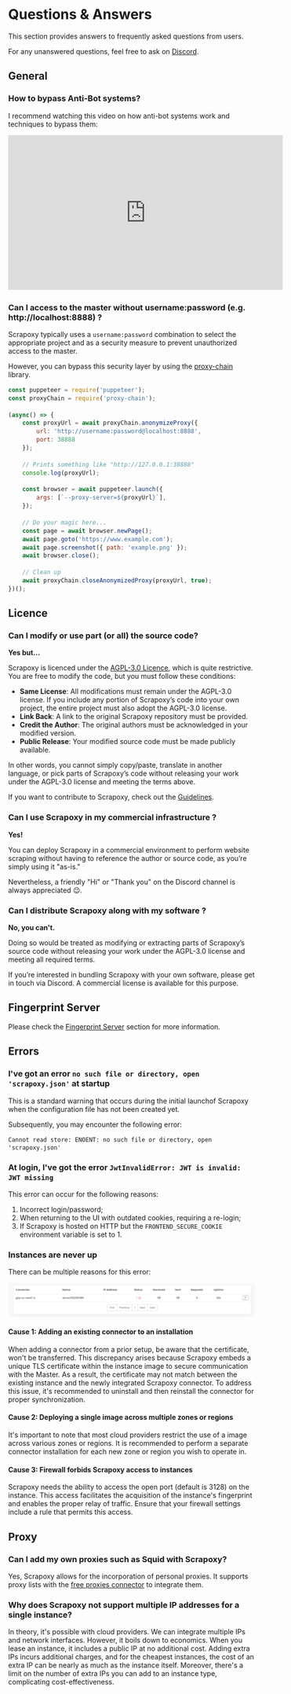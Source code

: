 # Questions & Answers

This section provides answers to frequently asked questions from users.

For any unanswered questions, feel free to ask on [Discord](https://discord.gg/ktNGGwZnUD).


## General

### How to bypass Anti-Bot systems?

I recommend watching this video on how anti-bot systems work and techniques to bypass them:

<iframe width="560" height="315" src="https://www.youtube.com/embed/0S5SRT-WIUo?si=b5eBtJF6qmlOtrJo" title="YouTube video player" frameborder="0" allow="accelerometer; autoplay; clipboard-write; encrypted-media; gyroscope; picture-in-picture; web-share" referrerpolicy="strict-origin-when-cross-origin" allowfullscreen></iframe>


### Can I access to the master without username:password (e.g. http://localhost:8888) ?

Scrapoxy typically uses a `username:password` combination to select the appropriate project 
and as a security measure to prevent unauthorized access to the master.

However, you can bypass this security layer by using the [proxy-chain](https://www.npmjs.com/package/proxy-chain) library.
    
```js
const puppeteer = require('puppeteer');
const proxyChain = require('proxy-chain');

(async() => {
    const proxyUrl = await proxyChain.anonymizeProxy({
        url: 'http://username:password@localhost:8888',
        port: 38888
    });

    // Prints something like "http://127.0.0.1:38888"
    console.log(proxyUrl);

    const browser = await puppeteer.launch({
        args: [`--proxy-server=${proxyUrl}`],
    });

    // Do your magic here...
    const page = await browser.newPage();
    await page.goto('https://www.example.com');
    await page.screenshot({ path: 'example.png' });
    await browser.close();

    // Clean up
    await proxyChain.closeAnonymizedProxy(proxyUrl, true);
})();
```

## Licence

### Can I modify or use part (or all) the source code?

**Yes but...** 

Scrapoxy is licenced under the [AGPL-3.0 Licence](licence), 
which is quite restrictive. You are free to modify the code, but you must follow these conditions:

- **Same License**: All modifications must remain under the AGPL-3.0 license. If you include any portion of Scrapoxy’s code into your own project, the entire project must also adopt the AGPL-3.0 license.
- **Link Back**: A link to the original Scrapoxy repository must be provided.
- **Credit the Author**: The original authors must be acknowledged in your modified version.
- **Public Release**: Your modified source code must be made publicly available.

In other words, you cannot simply copy/paste, translate in another language, 
or pick parts of Scrapoxy’s code without releasing your work under the AGPL-3.0 license and meeting the terms above.

If you want to contribute to Scrapoxy, check out the [Guidelines](../contrib/guidelines).


### Can I use Scrapoxy in my commercial infrastructure ?

**Yes!** 

You can deploy Scrapoxy in a commercial environment to perform website scraping without having to reference the author or source code, 
as you’re simply using it "as-is."

Nevertheless, a friendly "Hi" or "Thank you" on the Discord channel is always appreciated 😉.


### Can I distribute Scrapoxy along with my software ?

**No, you can't.** 

Doing so would be treated as modifying or extracting parts of Scrapoxy’s source code without releasing your work under the AGPL-3.0 license and meeting all required terms.

If you’re interested in bundling Scrapoxy with your own software, please get in touch via Discord. A commercial license is available for this purpose.


## Fingerprint Server

Please check the [Fingerprint Server](../architecture/fingerprint) section for more information.


## Errors

### I've got an error `no such file or directory, open 'scrapoxy.json'` at startup

This is a standard warning that occurs during the initial launchof Scrapoxy
when the configuration file has not been created yet.

Subsequently, you may encounter the following error:

```shell
Cannot read store: ENOENT: no such file or directory, open 'scrapoxy.json' 
```


### At login, I've got the error `JwtInvalidError: JWT is invalid: JWT missing`

This error can occur for the following reasons:

1. Incorrect login/password;
2. When returning to the UI with outdated cookies, requiring a re-login;
3. If Scrapoxy is hosted on HTTP but the `FRONTEND_SECURE_COOKIE` environment variable is set to 1.


### Instances are never up

There can be multiple reasons for this error:

![Instances never up](instances_never_up.png)

#### Cause 1: Adding an existing connector to an installation

When adding a connector from a prior setup, be aware that the certificate, won't be transferred.
This discrepancy arises because Scrapoxy embeds a unique TLS certificate within the instance image to secure communication with the Master.
As a result, the certificate may not match between the existing instance and the newly integrated Scrapoxy connector.
To address this issue, it's recommended to uninstall and then reinstall the connector for proper synchronization.

#### Cause 2: Deploying a single image across multiple zones or regions

It's important to note that most cloud providers restrict the use of a image across various zones or regions.
It is recommended to perform a separate connector installation for each new zone or region you wish to operate in.

#### Cause 3: Firewall forbids Scrapoxy access to instances

Scrapoxy needs the ability to access the open port (default is 3128) on the instance.
This access facilitates the acquisition of the instance's fingerprint and enables the proper relay of traffic.
Ensure that your firewall settings include a rule that permits this access.


## Proxy

### Can I add my own proxies such as Squid with Scrapoxy?

Yes, Scrapoxy allows for the incorporation of personal proxies.
It supports proxy lists with the [free proxies connector](../connectors/freeproxies/guide) to integrate them.


### Why does Scrapoxy not support multiple IP addresses for a single instance?

In theory, it's possible with cloud providers.
We can integrate multiple IPs and network interfaces. However, it boils down to economics.
When you lease an instance, it includes a public IP at no additional cost.
Adding extra IPs incurs additional charges, and for the cheapest instances, the cost of an extra IP can be nearly as much as the instance itself.
Moreover, there's a limit on the number of extra IPs you can add to an instance type, complicating cost-effectiveness.
